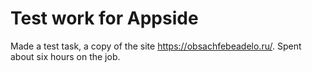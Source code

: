 # Test work for Appside
Made a test task, a copy of the site https://obsachfebeadelo.ru/. Spent about six hours on the job. 
